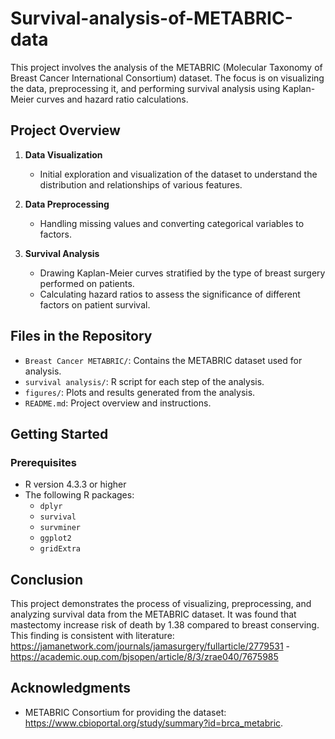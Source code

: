 # Survival-analysis-of-METABRIC-data

This project involves the analysis of the METABRIC (Molecular Taxonomy of Breast Cancer International Consortium) dataset. The focus is on visualizing the data, preprocessing it, and performing survival analysis using Kaplan-Meier curves and hazard ratio calculations.

## Project Overview

1. **Data Visualization**
    - Initial exploration and visualization of the dataset to understand the distribution and relationships of various features.
    
2. **Data Preprocessing**
    - Handling missing values and converting categorical variables to factors.

3. **Survival Analysis**
    - Drawing Kaplan-Meier curves stratified by the type of breast surgery performed on patients.
    - Calculating hazard ratios to assess the significance of different factors on patient survival.

## Files in the Repository

- `Breast Cancer METABRIC/`: Contains the METABRIC dataset used for analysis.
- `survival analysis/`: R script for each step of the analysis.
- `figures/`: Plots and results generated from the analysis.
- `README.md`: Project overview and instructions.

## Getting Started

### Prerequisites

- R version 4.3.3 or higher
- The following R packages:
    - `dplyr`
    - `survival`
    - `survminer`
    - `ggplot2`
    - `gridExtra`

## Conclusion

This project demonstrates the process of visualizing, preprocessing, and analyzing survival data from the METABRIC dataset. It was found that mastectomy increase risk of death by 1.38 compared to breast conserving. This finding is consistent with literature: https://jamanetwork.com/journals/jamasurgery/fullarticle/2779531 -
https://academic.oup.com/bjsopen/article/8/3/zrae040/7675985

## Acknowledgments

- METABRIC Consortium for providing the dataset: https://www.cbioportal.org/study/summary?id=brca_metabric.


